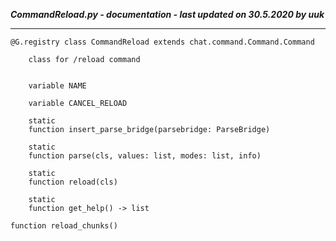 ***CommandReload.py - documentation - last updated on 30.5.2020 by uuk***
___

    @G.registry class CommandReload extends chat.command.Command.Command
        
        class for /reload command


        variable NAME

        variable CANCEL_RELOAD

        static
        function insert_parse_bridge(parsebridge: ParseBridge)

        static
        function parse(cls, values: list, modes: list, info)

        static
        function reload(cls)

        static
        function get_help() -> list

    function reload_chunks()